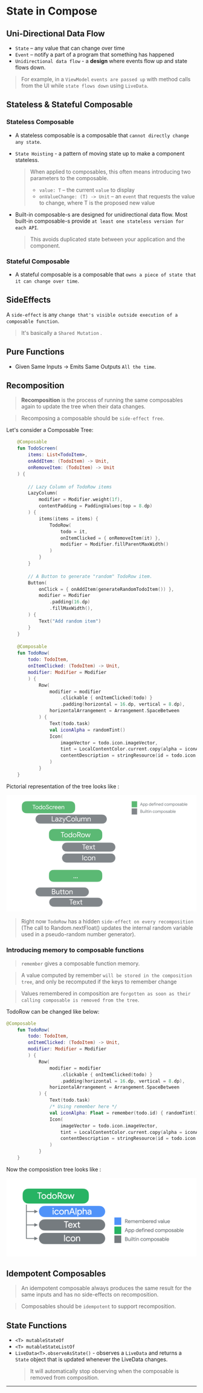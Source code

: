 # State in Compose

## Uni-Directional Data Flow 

  - `State` – any value that can change over time
  - `Event` – notify a part of a program that something has happened
  - `Unidirectional data flow` - a **design** where events flow up and state flows down.

> For example, in a `ViewModel` `events are passed up` with method calls from the UI while `state flows down` using `LiveData`.

## Stateless & Stateful Composable


### Stateless Composable

- A stateless composable is a composable that `cannot directly change any state`.

- `State Hoisting`  -  a pattern of moving state up to make a component stateless.
  > When applied to composables, this often means introducing two parameters to the composable.
  > -   `value: T` – the current `value` to display
  > - `onValueChange: (T) -> Unit` – an `event` that requests the value to change, where T is the proposed new value

- Built-in composable-s are designed for unidirectional data flow. Most built-in composable-s provide `at least one stateless version for each API`. 
    > This avoids duplicated state between your application and the component. 

### Stateful Composable

- A stateful composable is a composable that `owns a piece of state that it can change over time`.

## SideEffects 

A `side-effect` is any `change that's visible outside execution of a composable function`.  
> It's basically a `Shared Mutation` . 

## Pure Functions

- Given Same Inputs -> Emits Same Outputs `All the time`.

## Recomposition

> **Recomposition** is the process of running the same composables again to update the tree when their data changes.  

> Recomposing a composable should be `side-effect free`.  

Let's consider a Composable Tree: 

```kotlin
    @Composable
    fun TodoScreen(
        items: List<TodoItem>,
        onAddItem: (TodoItem) -> Unit,
        onRemoveItem: (TodoItem) -> Unit
    ) {

        // Lazy Column of TodoRow items
        LazyColumn(
            modifier = Modifier.weight(1f),
            contentPadding = PaddingValues(top = 8.dp)
        ) {
            items(items = items) {
                TodoRow(
                    todo = it,
                    onItemClicked = { onRemoveItem(it) },
                    modifier = Modifier.fillParentMaxWidth()
                )
            }
        }

        // A Button to generate "random" TodoRow item.
        Button(
            onClick = { onAddItem(generateRandomTodoItem()) },
            modifier = Modifier
                .padding(16.dp)
                .fillMaxWidth(),
        ) {
            Text("Add random item")
        }
    }

    @Composable
    fun TodoRow(
        todo: TodoItem,
        onItemClicked: (TodoItem) -> Unit,
        modifier: Modifier = Modifier
        ) {
            Row(
                modifier = modifier
                    .clickable { onItemClicked(todo) }
                    .padding(horizontal = 16.dp, vertical = 8.dp),
                horizontalArrangement = Arrangement.SpaceBetween
            ) {
                Text(todo.task)
                val iconAlpha = randomTint()
                Icon(
                    imageVector = todo.icon.imageVector,
                    tint = LocalContentColor.current.copy(alpha = iconAlpha),
                    contentDescription = stringResource(id = todo.icon.contentDescription)
                )
            }
    }

```

Pictorial representation of the tree looks like :

![Todo Screen + TodoRow with Side Effect][todo_screen_tree_1]

> Right now `TodoRow` has a hidden `side-effect on every recomposition` (The call to Random.nextFloat() updates the internal random variable used in a pseudo-random number generator).

### Introducing memory to composable functions

>`remember` gives a composable function memory. 

> A value computed by remember `will be stored in the composition tree`, and only be recomputed if the keys to remember change

> Values remembered in composition are `forgotten as soon as their calling composable is removed from the tree`.

TodoRow can be changed like below:  

```kotlin
@Composable
    fun TodoRow(
        todo: TodoItem,
        onItemClicked: (TodoItem) -> Unit,
        modifier: Modifier = Modifier
        ) {
            Row(
                modifier = modifier
                    .clickable { onItemClicked(todo) }
                    .padding(horizontal = 16.dp, vertical = 8.dp),
                horizontalArrangement = Arrangement.SpaceBetween
            ) {
                Text(todo.task)
                /* Using remember here */
                val iconAlpha: Float = remember(todo.id) { randomTint() }
                Icon(
                    imageVector = todo.icon.imageVector,
                    tint = LocalContentColor.current.copy(alpha = iconAlpha),
                    contentDescription = stringResource(id = todo.icon.contentDescription)
                )
            }
    }
```

Now  the composistion tree looks like :

![Todo Screen + TodoRow without Side Effect][todo_screen_tree_2]

## Idempotent Composables

> An idempotent composable always produces the same result for the same inputs and has no side-effects on recomposition.  

> Composables should be `idempotent` to support recomposition.



## State Functions 

- `<T> mutableStateOf` 
- `<T> mutableStateListOf` 
- `LiveData<T>.observeAsState()` - observes a `LiveData` and returns a `State` object that is updated whenever the LiveData changes. 
  > It will automatically stop observing when the composable is removed from composition.


---
[todo_screen_tree_1]: art/todoscreen_tree_1.png "Todo Screen + TodoRow with Side Effect"
[todo_screen_tree_2]: art/todoscreen_tree_2.png "Todo Screen + TodoRow without Side Effect"